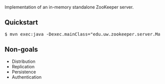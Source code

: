 Implementation of an in-memory standalone ZooKeeper server.

## Quickstart

<pre>
$ mvn exec:java -Dexec.mainClass="edu.uw.zookeeper.server.Main" -Dexec.args="--help"
</pre>

## Non-goals

- Distribution
- Replication
- Persistence
- Authentication
